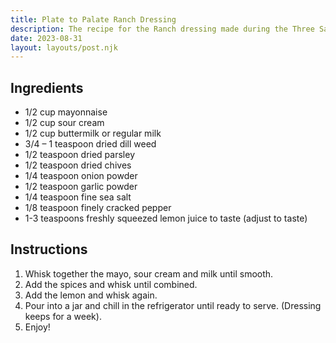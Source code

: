 ```yaml
---
title: Plate to Palate Ranch Dressing
description: The recipe for the Ranch dressing made during the Three Sauces video.
date: 2023-08-31
layout: layouts/post.njk
---
```


## Ingredients

- 1/2 cup mayonnaise
- 1/2 cup sour cream
- 1/2 cup buttermilk or regular milk
- 3/4 – 1 teaspoon dried dill weed
- 1/2 teaspoon dried parsley
- 1/2 teaspoon dried chives
- 1/4 teaspoon onion powder
- 1/2 teaspoon garlic powder
- 1/4 teaspoon fine sea salt
- 1/8 teaspoon finely cracked pepper
- 1-3 teaspoons freshly squeezed lemon juice to taste (adjust to taste)

## Instructions

1. Whisk together the mayo, sour cream and milk until smooth.
2. Add the spices and whisk until combined.
3. Add the lemon and whisk again.
4. Pour into a jar and chill in the refrigerator until ready to serve. (Dressing keeps for a week).
5. Enjoy!
